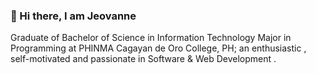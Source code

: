 ### 👋 Hi there, I am Jeovanne

 Graduate of Bachelor of Science in Information Technology Major in Programming at PHINMA Cagayan de Oro College, PH; an enthusiastic , self-motivated and passionate in Software & Web Development . 
<!--
**jeovDev/jeovDev** is a ✨ _special_ ✨ repository because its `README.md` (this file) appears on your GitHub profile.

Here are some ideas to get you started:

- 🔭 I’m currently working on ...
- 🌱 I’m currently learning ...
- 👯 I’m looking to collaborate on ...
- 🤔 I’m looking for help with ...
- 💬 Ask me about ...
- 📫 How to reach me: ...
- 😄 Pronouns: ...
- ⚡ Fun fact: ...
-->
